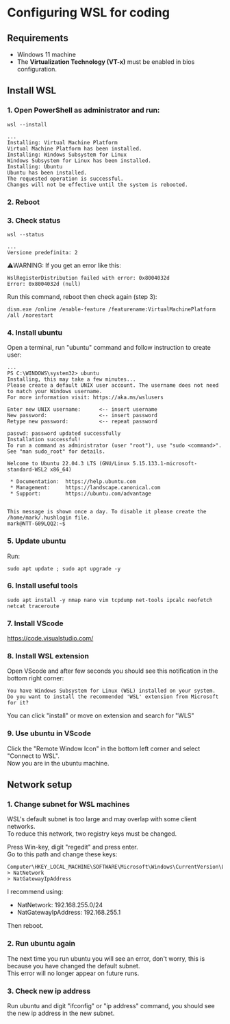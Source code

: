 # Configuring WSL for coding

## Requirements

- Windows 11 machine
- The **Virtualization Technology (VT-x)** must be enabled in bios configuration.

## Install WSL

### 1. Open PowerShell as administrator and run:

```
wsl --install
```
```
...
Installing: Virtual Machine Platform
Virtual Machine Platform has been installed.
Installing: Windows Subsystem for Linux
Windows Subsystem for Linux has been installed.
Installing: Ubuntu
Ubuntu has been installed.
The requested operation is successful. 
Changes will not be effective until the system is rebooted.
```

### 2. Reboot

### 3. Check status
```
wsl --status
```
```
...
Versione predefinita: 2
```

:warning:WARNING: If you get an error like this:
```
WslRegisterDistribution failed with error: 0x8004032d
Error: 0x8004032d (null)
```

Run this command, reboot then check again (step 3):
```
dism.exe /online /enable-feature /featurename:VirtualMachinePlatform /all /norestart
```

### 4. Install ubuntu

Open a terminal, run "ubuntu" command and follow instruction to create user:

```
...
PS C:\WINDOWS\system32> ubuntu
Installing, this may take a few minutes...
Please create a default UNIX user account. The username does not need to match your Windows username.
For more information visit: https://aka.ms/wslusers

Enter new UNIX username:      <-- insert username
New password:                 <-- insert password
Retype new password:          <-- repeat password

passwd: password updated successfully
Installation successful!
To run a command as administrator (user "root"), use "sudo <command>".
See "man sudo_root" for details.

Welcome to Ubuntu 22.04.3 LTS (GNU/Linux 5.15.133.1-microsoft-standard-WSL2 x86_64)

 * Documentation:  https://help.ubuntu.com
 * Management:     https://landscape.canonical.com
 * Support:        https://ubuntu.com/advantage


This message is shown once a day. To disable it please create the
/home/mark/.hushlogin file.
mark@NTT-G09LQQ2:~$
```

### 5. Update ubuntu

Run:
```
sudo apt update ; sudo apt upgrade -y
```

### 6. Install useful tools

```
sudo apt install -y nmap nano vim tcpdump net-tools ipcalc neofetch netcat traceroute
```

### 7. Install VScode

https://code.visualstudio.com/

### 8. Install WSL extension

Open VScode and after few seconds you should see this notification in the bottom right corner:
```
You have Windows Subsystem for Linux (WSL) installed on your system. 
Do you want to install the recommended 'WSL' extension from Microsoft for it?
```
You can click "install" or move on extension and search for "WLS"

### 9. Use ubuntu in VScode

Click the "Remote Window Icon" in the bottom left corner and select "Connect to WSL".  
Now you are in the ubuntu machine.


## Network setup

### 1. Change subnet for WSL machines

WSL's default subnet is too large and may overlap with some client networks.  
To reduce this network, two registry keys must be changed.

Press Win-key, digit "regedit" and press enter.  
Go to this path and change these keys:
```
Computer\HKEY_LOCAL_MACHINE\SOFTWARE\Microsoft\Windows\CurrentVersion\Lxss\
> NatNetwork
> NatGatewayIpAddress
```

I recommend using:
- NatNetwork: 192.168.255.0/24
- NatGatewayIpAddress: 192.168.255.1

Then reboot.

### 2. Run ubuntu again

The next time you run ubuntu you will see an error, don't worry, this is because you have changed the default subnet.  
This error will no longer appear on future runs.

### 3. Check new ip address

Run ubuntu and digit "ifconfig" or "ip address" command, you should see the new ip address in the new subnet.

